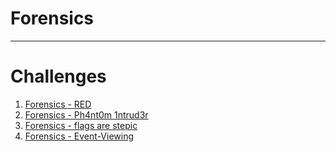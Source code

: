 # Forensics

---

# Challenges
1. [Forensics - RED](RED)
2. [Forensics - Ph4nt0m 1ntrud3r](Ph4nt0m_1ntrud3r)
3. [Forensics - flags are stepic](flags_are_stepic)
4. [Forensics - Event-Viewing](Event-Viewing)